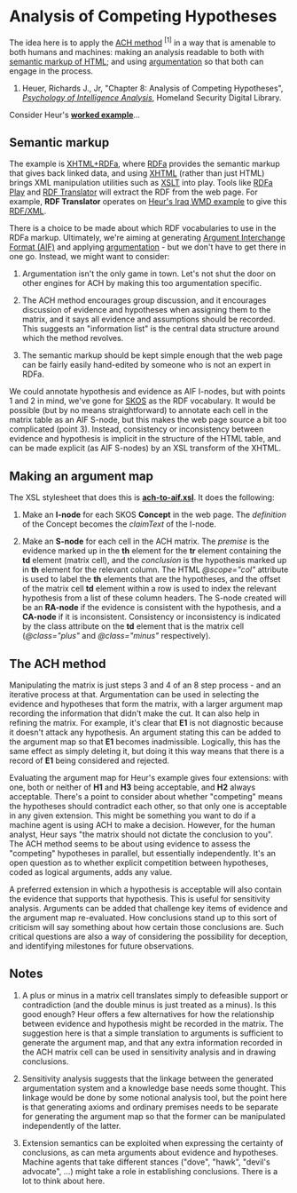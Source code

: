# Analysis of Competing Hypotheses

The idea here is to apply the [ACH method](https://en.wikipedia.org/wiki/Analysis_of_competing_hypotheses) <sup>[1]</sup> in a way that is amenable to both humans and machines: making an analysis readable to both with [semantic markup of HTML](https://en.wikipedia.org/wiki/Semantic_HTML); and using [argumentation](https://en.wikipedia.org/wiki/Argumentation_theory) so that both can engage in the process. 

1.  Heuer, Richards J., Jr, "Chapter 8: Analysis of Competing Hypotheses", [_Psychology of Intelligence Analysis_](https://www.hsdl.org/?abstract&did=2899), Homeland Security Digital Library.

Consider Heur's **[worked example](https://dstl.github.io/eleatics/argumentation/examples/ach/heur.xhtml)**...

## Semantic markup ##

The example is [XHTML+RDFa](https://en.wikipedia.org/wiki/XHTML%2BRDFa), where [RDFa](http://rdfa.info/) provides the semantic markup that gives back linked data, and using [XHTML](en.wikipedia.org/wiki/XHTML) (rather than just HTML) brings XML manipulation utilities such as [XSLT](https://en.wikipedia.org/wiki/XSLT) into play. Tools like [RDFa Play](http://rdfa.info/play/) and [RDF Translator](http://rdf-translator.appspot.com/) will extract the RDF from the web page. For example, **RDF Translator** operates on [Heur's Iraq WMD example](https://dstl.github.io/eleatics/argumentation/examples/ach/heur.xhtml) to give this [RDF/XML](https://rdf-translator.appspot.com/convert/rdfa/xml/html/https%3A%2F%2Fdstl.github.io%2Feleatics%2Fargumentation%2Fexamples%2Fach%2Fheur.xhtml).

There is a choice to be made about which RDF vocabularies to use in the RDFa markup. Ultimately, we're aiming at generating [Argument Interchange Format (AIF)](http://www.argumentinterchange.org/) and applying [argumentation](https://en.wikipedia.org/wiki/Argumentation_theory) - but we don't have to get there in one go. Instead, we might want to consider:

1. Argumentation isn't the only game in town. Let's not shut the door on other engines for ACH by making this too argumentation specific.

2. The ACH method encourages group discussion, and it encourages discussion of evidence and hypotheses when assigning them to the matrix, and it says all evidence and assumptions should be recorded. This suggests an "information list" is the central data structure around which the method revolves.

3. The semantic markup should be kept simple enough that the web page can be fairly easily hand-edited by someone who is not an expert in RDFa.

We could annotate hypothesis and evidence as AIF I-nodes, but with points 1 and 2 in mind, we've gone for [SKOS](https://www.w3.org/TR/skos-primer/) as the RDF vocabulary. It would be possible (but by no means straightforward) to annotate each cell in the matrix table as an AIF S-node, but this makes the web page source a bit too complicated (point 3). Instead, consistency or inconsistency between evidence and hypothesis is implicit in the structure of the HTML table, and can be made explicit (as AIF S-nodes) by an XSL transform of the XHTML.

## Making an argument map ##

The XSL stylesheet that does this is **[ach-to-aif.xsl](https://github.com/dstl/eleatics/blob/master/argumentation/xsl/ach-to-aif.xsl)**. It does the following:

1. Make an **I-node** for each SKOS **Concept** in the web page. The _definition_ of the Concept becomes the _claimText_ of the I-node.

1. Make an **S-node** for each cell in the ACH matrix. The _premise_ is the evidence marked up in the **th** element for the **tr** element containing the **td** element (matrix cell), and the _conclusion_ is the hypothesis marked up in **th** element for the relevant column. The HTML _@scope="col"_ attribute is used to label the **th** elements that are the hypotheses, and the offset of the matrix cell **td** element within a row is used to index the relevant hypothesis from a list of these column headers. The S-node created will be an **RA-node** if the evidence is consistent with the hypothesis, and a **CA-node** if it is inconsistent. Consistency or inconsistency is indicated by the class attribute on the **td** element that is the matrix cell (_@class="plus"_ and _@class="minus"_ respectively).
 
## The ACH method ##

Manipulating the matrix is just steps 3 and 4 of an 8 step process - and an iterative process at that. Argumentation can be used in selecting the evidence and hypotheses that form the matrix, with a larger argument map recording the information that didn't make the cut. It can also help in refining the matrix. For example, it's clear that **E1** is not diagnostic because it doesn't attack any hypothesis. An argument stating this can be added to the argument map so that **E1** becomes inadmissible. Logically, this has the same effect as simply deleting it, but doing it this way means that there is a record of **E1** being considered and rejected.

Evaluating the argument map for Heur's example gives four extensions: with one, both or neither of **H1** and **H3** being acceptable, and **H2** always acceptable. There's a point to consider about whether "competing" means the hypotheses should contradict each other, so that only one is acceptable in any given extension. This might be something you want to do if a machine agent is using ACH to make a decision. However, for the human analyst, Heur says "the matrix should not dictate the conclusion to you". The ACH method seems to be about using evidence to  assess the "competing" hypotheses in parallel, but essentially independently. It's an open question as to whether explicit competition between hypotheses, coded as logical arguments, adds any value.

A preferred extension in which a hypothesis is acceptable will also contain the evidence that supports that hypothesis. This is useful for sensitivity analysis. Arguments can be added that challenge key items of evidence and the argument map re-evaluated. How conclusions stand up to this sort of criticism will say something about how certain those conclusions are. Such critical questions are also a way of considering the possibility for deception, and identifying milestones for future observations.  

## Notes ##

1. A plus or minus in a matrix cell translates simply to defeasible support or contradiction (and the double minus is just treated as a minus). Is this good enough? Heur offers a few alternatives for how the relationship between evidence and hypothesis might be recorded in the matrix. The suggestion here is that a simple translation to arguments is sufficient to generate the argument map, and that any extra information recorded in the ACH matrix cell can be used in sensitivity analysis and in drawing conclusions.

1. Sensitivity analysis suggests that the linkage between the generated argumentation system and a knowledge base needs some thought. This linkage would be done by some notional analysis tool, but the point here is that generating axioms and ordinary premises needs to be separate for generating the argument map so that the former can be manipulated independently of the latter.

1. Extension semantics can be exploited when expressing the certainty of conclusions, as can meta arguments about evidence and hypotheses. Machine agents that take different stances ("dove", "hawk", "devil's advocate", ...) might take a role in establishing conclusions. There is a lot to think about here.
